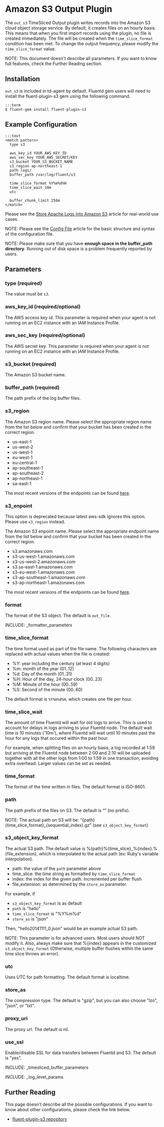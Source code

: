 # Amazon S3 Output Plugin

The `out_s3` TimeSliced Output plugin writes records into the Amazon S3 cloud object storage service. By default, it creates files on an hourly basis. This means that when you first import records using the plugin, no file is created immediately. The file will be created when the `time_slice_format` condition has been met. To change the output frequency, please modify the `time_slice_format` value.

NOTE: This document doesn't describe all parameters. If you want to know full features, check the Further Reading section.

## Installation

`out_s3` is included in td-agent by default. Fluentd gem users will need to install the fluent-plugin-s3 gem using the following command.

    :::term
    $ fluent-gem install fluent-plugin-s3

## Example Configuration

    :::text
    <match pattern>
      type s3

      aws_key_id YOUR_AWS_KEY_ID
      aws_sec_key YOUR_AWS_SECRET/KEY
      s3_bucket YOUR_S3_BUCKET_NAME
      s3_region ap-northeast-1
      path logs/
      buffer_path /var/log/fluent/s3

      time_slice_format %Y%m%d%H
      time_slice_wait 10m
      utc

      buffer_chunk_limit 256m
    </match>

Please see the [Store Apache Logs into Amazon S3](apache-to-s3) article for real-world use cases.

NOTE: Please see the <a href="config-file">Config File</a> article for the basic structure and syntax of the configuration file.

NOTE: Please make sure that you have <b>enough space in the buffer_path directory</b>. Running out of disk space is a problem frequently reported by users.

## Parameters

### type (required)
The value must be `s3`.

### aws_key_id (required/optional)
The AWS access key id. This parameter is required when your agent is not running on an EC2 instance with an IAM Instance Profile.

### aws_sec_key (required/optional)
The AWS secret key. This parameter is required when your agent is not running on an EC2 instance with an IAM Instance Profile.

### s3_bucket (required)
The Amazon S3 bucket name.

### buffer_path (required)
The path prefix of the log buffer files.

### s3_region
The Amazon S3 region name. Please select the appropriate region name from the list below and confirm that your bucket has been created in the correct region.

* us-east-1
* us-west-2
* us-west-1
* eu-west-1
* eu-central-1
* ap-southeast-1
* ap-southeast-2
* ap-northeast-1
* sa-east-1

The most recent versions of the endpoints can be found [here](http://docs.aws.amazon.com/general/latest/gr/rande.html#s3_region).

### s3_enpoint

This option is deprecated because latest aws-sdk ignores this option. Please use `s3_region` instead.

The Amazon S3 enpoint name. Please select the appropriate endpoint name from the list below and confirm that your bucket has been created in the correct region.

* s3.amazonaws.com
* s3-us-west-1.amazonaws.com
* s3-us-west-2.amazonaws.com
* s3.sa-east-1.amazonaws.com
* s3-eu-west-1.amazonaws.com
* s3-ap-southeast-1.amazonaws.com
* s3-ap-northeast-1.amazonaws.com

The most recent versions of the endpoints can be found [here](http://docs.aws.amazon.com/general/latest/gr/rande.html#s3_region).

### format
The format of the S3 object. The default is `out_file`.

INCLUDE: _formatter_parameters

### time_slice_format
The time format used as part of the file name. The following characters are replaced with actual values when the file is created:

* %Y: year including the century (at least 4 digits)
* %m: month of the year (01..12)
* %d: Day of the month (01..31)
* %H: Hour of the day, 24-hour clock (00..23)
* %M: Minute of the hour (00..59)
* %S: Second of the minute (00..60)

The default format is `%Y%m%d%H`, which creates one file per hour.

### time_slice_wait
The amount of time Fluentd will wait for old logs to arrive. This is used to account for delays in logs arriving to your Fluentd node. The default wait time is 10 minutes ('10m'), where Fluentd will wait until 10 minutes past the hour for any logs that occured within the past hour.

For example, when splitting files on an hourly basis, a log recorded at 1:59 but arriving at the Fluentd node between 2:00 and 2:10 will be uploaded together with all the other logs from 1:00 to 1:59 in one transaction, avoiding extra overhead. Larger values can be set as needed.

### time_format
The format of the time written in files. The default format is ISO-8601.

### path
The path prefix of the files on S3. The default is “” (no prefix).

NOTE: The actual path on S3 will be: “{path}{time_slice_format}_{sequential_index}.gz” (see `s3_object_key_format`)

### s3_object_key_format

The actual S3 path. The default value is %{path}%{time_slice}_%{index}.%{file_extension}, which is interpolated to the actual path (ex: Ruby's variable interpolation).

- path: the value of the `path` parameter above
- time_slice: the time string as formatted by `time_slice_format`
- index: the index for the given path. Incremented per buffer flush
- file_extension: as determined by the `store_as` parameter.

For example, if

- `s3_object_key_format` is as default
- `path` is "hello"
- `time_slice_format` is "%Y%m%d"
- `store_as` is "json"

Then, "hello20141111_0.json" would be an example actual S3 path.

NOTE: This parameter is for advanced users. Most users should NOT modify it. Also, always make sure that %{index} appears in the customized `s3_object_key_format` (Otherwise, multiple buffer flushes within the same time slice throws an error).

### utc
Uses UTC for path formatting. The default format is localtime.

### store_as
The compression type. The default is "gzip", but you can also choose "lzo", "json", or "txt".

### proxy_uri
The proxy url. The default is nil.

### use_ssl
Enable/disable SSL for data transfers between Fluentd and S3. The default is "yes".

INCLUDE: _timesliced_buffer_parameters

INCLUDE: _log_level_params


## Further Reading
This page doesn't describe all the possible configurations. If you want to know about other configurations, please check the link below.

- [fluent-plugin-s3 repository](https://github.com/fluent/fluent-plugin-s3)
